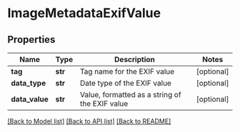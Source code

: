 # ImageMetadataExifValue

## Properties
Name | Type | Description | Notes
------------ | ------------- | ------------- | -------------
**tag** | **str** | Tag name for the EXIF value | [optional] 
**data_type** | **str** | Date type of the EXIF value | [optional] 
**data_value** | **str** | Value, formatted as a string of the EXIF value | [optional] 

[[Back to Model list]](../README.md#documentation-for-models) [[Back to API list]](../README.md#documentation-for-api-endpoints) [[Back to README]](../README.md)


